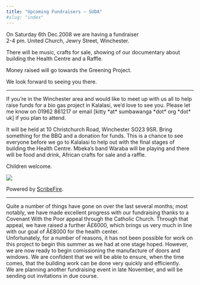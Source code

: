 ```yaml
---
title: "Upcoming Fundraisers – SUDA"
#slug: "index"
---
```


On Saturday 6th Dec.2008 we are having a fundraiser  
2-4 pm. United Church, Jewry Street, Winchester.

There will be music, crafts for sale, showing of our documentary about building the Health Centre and a Raffle.

Money raised will go towards the Greening Project.

We look forward to seeing you there.

* * *

If you’re in the Winchester area and would like to meet up with us all to help raise funds for a bio gas project in Kalalasi, we’d love to see you. Please let me know on 01962 861217 or email \[kitty \*at\* sumbawanga \*dot\* org \*dot\* uk\] if you plan to attend.

It will be held at 10 Christchurch Road, Winchester SO23 9SR. Bring something for the BBQ and a donation for funds. This is a chance to see everyone before we go to Kalalasi to help out with the final stages of building the Health Centre. Mbeka’s band Waraba will be playing and there will be food and drink, African crafts for sale and a raffle.

Children welcome.

![](http://sumbawanga.org.uk/wp-content/DSCF14971.JPG)

Powered by [ScribeFire](http://scribefire.com/).

* * *

Quite a number of things have gone on over the last several months; most notably, we have made excellent progress with our fundraising thanks to a Covenant With the Poor appeal through the Catholic Church. Through that appeal, we have raised a further Â£6000, which brings us very much in line with our goal of Â£8000 for the health center.  
Unfortunately, for a number of reasons, it has not been possible for work on this project to begin this summer as we had at one stage hoped. However, we are now ready to begin comissioning the manufacture of doors and windows. We are confident that we will be able to ensure, when the time comes, that the building work can be done very quickly and efficiently.  
We are planning another fundraising event in late November, and will be sending out invitations in due course.